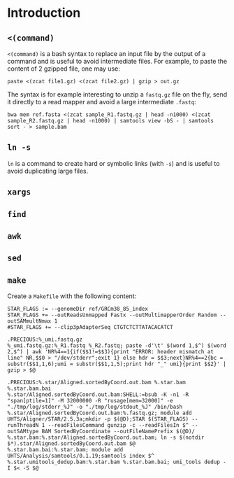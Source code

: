 # Introduction

## `<(command)` 
`<(command)` is a bash syntax to replace an input file by the output of a command and is useful to avoid intermediate files. For example, to paste the content of 2 gzipped file, one may use:
```
paste <(zcat file1.gz) <(zcat file2.gz) | gzip > out.gz
```
The syntax is for example interesting to unzip a `fastq.gz` file on the fly, send it directly to a read mapper and avoid a large  intermediate `.fastq`:
```
bwa mem ref.fasta <(zcat sample_R1.fastq.gz | head -n1000) <(zcat sample_R2.fastq.gz | head -n1000) | samtools view -bS - | samtools sort - > sample.bam 
```








## `ln -s`
`ln` is a command to create hard or symbolic links (with `-s`) and is useful to avoid duplicating large files.

## `xargs`

## `find`

## `awk`

## `sed`

## `make`

Create a `Makefile` with the following content:
```
STAR_FLAGS := --genomeDir ref/GRCm38_85_index
STAR_FLAGS += --outReadsUnmapped Fastx --outMultimapperOrder Random --outSAMmultNmax 1
#STAR_FLAGS += --clip3pAdapterSeq CTGTCTCTTATACACATCT

.PRECIOUS:%_umi.fastq.gz
%_umi.fastq.gz:%_R1.fastq %_R2.fastq; paste -d'\t' $(word 1,$^) $(word 2,$^) | awk 'NR%4==1{if($$1!=$$3){print "ERROR: header mismatch at line" NR,$$0 > "/dev/stderr";exit 1} else hdr = $$3;next}NR%4==2{bc = substr($$1,1,6);umi = substr($$1,1,5);print hdr "_" umi}{print $$2}' | gzip > $@

.PRECIOUS:%.star/Aligned.sortedByCoord.out.bam %.star.bam %.star.bam.bai
%.star/Aligned.sortedByCoord.out.bam:SHELL:=bsub -K -n1 -R "span[ptile=1]" -M 32000000 -R "rusage[mem=32000]" -e "./tmp/log/stderr_%J" -o "./tmp/log/stdout_%J" /bin/bash
%.star/Aligned.sortedByCoord.out.bam:%.fastq.gz; module add UHTS/Aligner/STAR/2.5.3a;mkdir -p $(@D);STAR $(STAR_FLAGS) --runThreadN 1 --readFilesCommand gunzip -c --readFilesIn $^ --outSAMtype BAM SortedByCoordinate --outFileNamePrefix $(@D)/
%.star.bam:%.star/Aligned.sortedByCoord.out.bam; ln -s $(notdir $*).star/Aligned.sortedByCoord.out.bam $@
%.star.bam.bai:%.star.bam; module add UHTS/Analysis/samtools/0.1.19;samtools index $^
%.star.umitools_dedup.bam:%.star.bam %.star.bam.bai; umi_tools dedup -I $< -S $@
```



